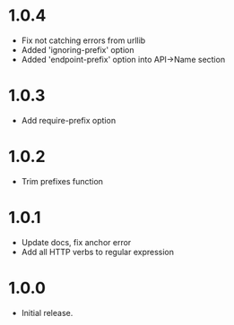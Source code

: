 # 1.0.4

-   Fix not catching errors from urllib
-   Added 'ignoring-prefix' option
-   Added 'endpoint-prefix' option into API->Name section

# 1.0.3

-   Add require-prefix option

# 1.0.2

-   Trim prefixes function

# 1.0.1

-   Update docs, fix anchor error
-   Add all HTTP verbs to regular expression

# 1.0.0

-   Initial release.
